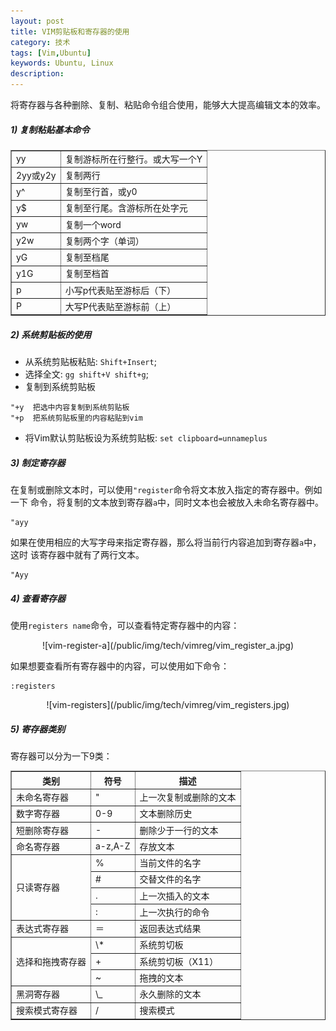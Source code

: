 ```yaml
---
layout: post
title: VIM剪贴板和寄存器的使用
category: 技术
tags: [Vim,Ubuntu]
keywords: Ubuntu, Linux
description: 
---
```



将寄存器与各种删除、复制、粘贴命令组合使用，能够大大提高编辑文本的效率。

##### **1) 复制粘贴基本命令**

<center>
<table summary="special registers" border="1" cellspacing="0" cellpadding="3">
<tbody><tr>
<td>
yy
</td>
<td>
复制游标所在行整行。或大写一个Y
</td>
</tr>
<tr>
<td>
2yy或y2y
</td>
<td>
复制两行
</td>
</tr>
<tr>
<td>
y^
</td>
<td>
复制至行首，或y0
</td>
</tr>
<tr>
<td>
y$
</td>
<td>
复制至行尾。含游标所在处字元
</td>
</tr>
<tr>
<td>
yw
</td>
<td>
复制一个word
</td>
</tr>
<tr>
<td>
y2w
</td>
<td>
复制两个字（单词）
</td>
</tr>
<tr>
<td>
yG
</td>
<td>
复制至档尾
</td>
</tr>
<tr>
<td>
y1G
</td>
<td>
复制至档首
</td>
</tr>
<tr>
<td>
p
</td>
<td>
小写p代表贴至游标后（下）
</td>
</tr>
<tr>
<td>
P
</td>
<td>
大写P代表贴至游标前（上）
</td>
</tr>
</tbody>
</table>
</center>


##### **2) 系统剪贴板的使用**

- 从系统剪贴板粘贴: `Shift+Insert`;
- 选择全文: `gg shift+V shift+g`;
- 复制到系统剪贴板    

```vim
"+y  把选中内容复制到系统剪贴板
"+p  把系统剪贴板里的内容粘贴到vim
```

- 将Vim默认剪贴板设为系统剪贴板: `set clipboard=unnameplus`


##### **3) 制定寄存器**
在复制或删除文本时，可以使用`"register`命令将文本放入指定的寄存器中。例如一下
命令，将复制的文本放到寄存器`a`中，同时文本也会被放入未命名寄存器中。  

```vim
"ayy
```

如果在使用相应的大写字母来指定寄存器，那么将当前行内容追加到寄存器`a`中，这时
该寄存器中就有了两行文本。    

```vim
"Ayy
```

##### **4) 查看寄存器**
使用`registers name`命令，可以查看特定寄存器中的内容：   
<center>
![vim-register-a](/public/img/tech/vimreg/vim_register_a.jpg)
</center>

如果想要查看所有寄存器中的内容，可以使用如下命令：

```vim
:registers
```

<center>
![vim-registers](/public/img/tech/vimreg/vim_registers.jpg)
</center>


##### **5) 寄存器类别**
寄存器可以分为一下9类：    

<center>
<table summary="special registers" border="1" cellspacing="0" cellpadding="3">
<tbody>
<tr>
<th>类别</th><th>符号</th><th>描述</th>
</tr>
<tr>
<td>未命名寄存器</td><td>"</td><td>上一次复制或删除的文本</td>
</tr>
<tr>
<td>数字寄存器</td><td>0-9</td><td>文本删除历史</td>
</tr>
<tr>
<td>短删除寄存器</td><td>-</td><td>删除少于一行的文本</td>
</tr>
<tr>
<td>命名寄存器</td><td>a-z,A-Z</td><td>存放文本</td>
</tr>
<tr>
<td rowspan="4">只读寄存器</td>
<td>%</td><td>当前文件的名字</td>
</tr><tr>
<td>#</td><td>交替文件的名字</td>
</tr><tr>
<td>.</td><td>上一次插入的文本</td>
</tr><tr>
<td>:</td><td>上一次执行的命令</td></tr>
<tr><td>表达式寄存器</td><td>＝</td><td>返回表达式结果</td></tr>
<tr><td rowspan="3">选择和拖拽寄存器</td>
<td>\*</td><td>系统剪切板</td></tr>
<tr><td>+</td><td>系统剪切板（X11）</td></tr>
<tr><td>~</td><td>拖拽的文本</td></tr>
<tr><td>黑洞寄存器</td><td>\_</td><td>永久删除的文本</td></tr>
<tr><td>搜索模式寄存器</td><td>/</td><td>搜索模式</td></tr>
</tbody>
</table>
</center>


